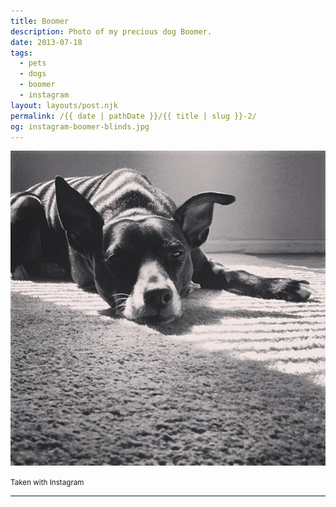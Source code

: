 ```yaml
---
title: Boomer
description: Photo of my precious dog Boomer.
date: 2013-07-18
tags: 
  - pets
  - dogs
  - boomer
  - instagram
layout: layouts/post.njk
permalink: /{{ date | pathDate }}/{{ title | slug }}-2/
og: instagram-boomer-blinds.jpg
---
```


![Boomer, a black whippet mix dog, rests in the sun from a window whose blinds make striped shadows](/img/instagram-boomer-blinds.jpg)

<small class="footnotes">Taken with Instagram</small>

---
